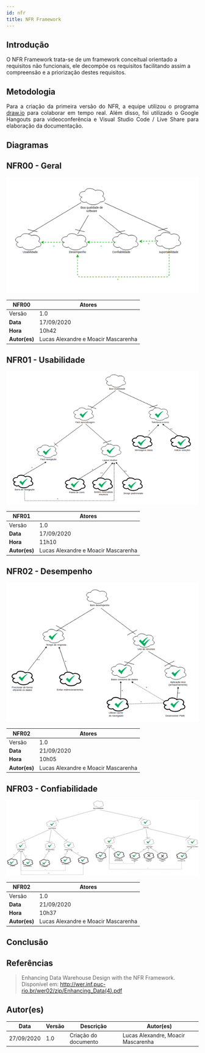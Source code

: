 ```yaml
---
id: nfr
title: NFR Framework
---
```



## Introdução

<p align = "justify">

O NFR Framework trata-se de um framework conceitual orientado a requisitos não funcionais, ele decompõe os requisitos facilitando assim a compreensão e a priorização destes requisitos.

</p>

## Metodologia

<p align = "justify">
Para a criação da primeira versão do NFR, a equipe utilizou o programa <a href="https://app.diagrams.net/">draw.io</a> para colaborar em tempo real. Além disso, foi utilizado o Google Hangouts para videoconferência e Visual Studio Code / Live Share para elaboração da documentação.
</p>

## Diagramas


## NFR00 - Geral 


[![Geral](../assets/NFR/nfr_geral.png)](../assets/NFR/nfr_geral.png)


| NFR00 | Atores |  
|--|--|
|Versão| 1.0 | 
|**Data**| 17/09/2020 |
|**Hora**| 10h42 |
|**Autor(es)**| Lucas Alexandre e Moacir Mascarenha |

## NFR01 - Usabilidade 


[![Usabilidade](../assets/NFR/nfr_usabilidade.png)](../assets/NFR/nfr_geral.png)


| NFR01 | Atores |  
|--|--|
|Versão| 1.0 | 
|**Data**| 17/09/2020 |
|**Hora**| 11h10 |
|**Autor(es)**| Lucas Alexandre e Moacir Mascarenha |

## NFR02 - Desempenho 


[![Desempenho](../assets/NFR/nfr_desempenho.png)](../assets/NFR/nfr_desempenho.png)


| NFR02 | Atores |  
|--|--|
|Versão| 1.0 | 
|**Data**| 21/09/2020 |
|**Hora**| 10h05 |
|**Autor(es)**| Lucas Alexandre e Moacir Mascarenha |

## NFR03 - Confiabilidade 


[![Confiabilidade](../assets/NFR/nfr_confiabilidade.png)](../assets/NFR/nfr_confiabilidade.png)


| NFR02 | Atores |  
|--|--|
|Versão| 1.0 | 
|**Data**| 21/09/2020 |
|**Hora**| 10h37 |
|**Autor(es)**| Lucas Alexandre e Moacir Mascarenha |

## Conclusão

<p align = "justify">

</p>

## Referências

> Enhancing Data Warehouse Design with the NFR Framework. Disponível em: http://wer.inf.puc-rio.br/wer02/zip/Enhancing_Data(4).pdf
 


## Autor(es)

| Data | Versão | Descrição | Autor(es) |
| -- | -- | -- | -- |
| 27/09/2020 | 1.0 | Criação do documento | Lucas Alexandre, Moacir Mascarenha | 